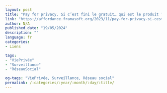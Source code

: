 ```yaml
---
layout: post
title: "Pay for privacy. Si c’est fini le gratuit… qui est le produit ?"
link: "https://affordance.framasoft.org/2023/11/pay-for-privacy-si-cest-fini-le-gratuit-qui-est-le-produit"
author: N/A
published_date: "19/05/2024"
description: ""
language: fr
categories:
- Liens

tags:
- "ViePrivée"
- "Surveillance"
- "RéseauSocial"

og-tags: "ViePrivée, Surveillance, Réseau social"
permalink: /:categories/:year/:month/:day/:title/
---
```

